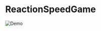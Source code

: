 # ReactionSpeedGame

![Demo](https://github.com/feritbolezek/ReactionSpeedGame/blob/master/vidOpt.gif)
